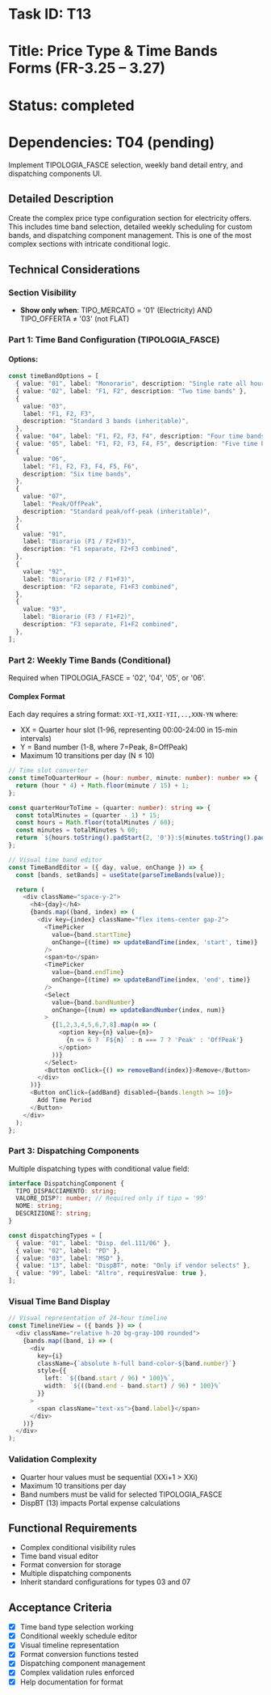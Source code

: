 # Task ID: T13

# Title: Price Type & Time Bands Forms (FR-3.25 – 3.27)

# Status: completed

# Dependencies: T04 (pending)

Implement TIPOLOGIA_FASCE selection, weekly band detail entry, and dispatching components UI.

## Detailed Description

Create the complex price type configuration section for electricity offers. This includes time band selection, detailed weekly scheduling for custom bands, and dispatching component management. This is one of the most complex sections with intricate conditional logic.

## Technical Considerations

### Section Visibility

- **Show only when**: TIPO_MERCATO = '01' (Electricity) AND TIPO_OFFERTA ≠ '03' (not FLAT)

### Part 1: Time Band Configuration (TIPOLOGIA_FASCE)

#### Options:

```typescript
const timeBandOptions = [
  { value: "01", label: "Monorario", description: "Single rate all hours" },
  { value: "02", label: "F1, F2", description: "Two time bands" },
  {
    value: "03",
    label: "F1, F2, F3",
    description: "Standard 3 bands (inheritable)",
  },
  { value: "04", label: "F1, F2, F3, F4", description: "Four time bands" },
  { value: "05", label: "F1, F2, F3, F4, F5", description: "Five time bands" },
  {
    value: "06",
    label: "F1, F2, F3, F4, F5, F6",
    description: "Six time bands",
  },
  {
    value: "07",
    label: "Peak/OffPeak",
    description: "Standard peak/off-peak (inheritable)",
  },
  {
    value: "91",
    label: "Biorario (F1 / F2+F3)",
    description: "F1 separate, F2+F3 combined",
  },
  {
    value: "92",
    label: "Biorario (F2 / F1+F3)",
    description: "F2 separate, F1+F3 combined",
  },
  {
    value: "93",
    label: "Biorario (F3 / F1+F2)",
    description: "F3 separate, F1+F2 combined",
  },
];
```

### Part 2: Weekly Time Bands (Conditional)

Required when TIPOLOGIA_FASCE = '02', '04', '05', or '06'.

#### Complex Format

Each day requires a string format: `XXI-YI,XXII-YII,..,XXN-YN` where:

- XX = Quarter hour slot (1-96, representing 00:00-24:00 in 15-min intervals)
- Y = Band number (1-8, where 7=Peak, 8=OffPeak)
- Maximum 10 transitions per day (N ≤ 10)

```typescript
// Time slot converter
const timeToQuarterHour = (hour: number, minute: number): number => {
  return (hour * 4) + Math.floor(minute / 15) + 1;
};

const quarterHourToTime = (quarter: number): string => {
  const totalMinutes = (quarter - 1) * 15;
  const hours = Math.floor(totalMinutes / 60);
  const minutes = totalMinutes % 60;
  return `${hours.toString().padStart(2, '0')}:${minutes.toString().padStart(2, '0')}`;
};

// Visual time band editor
const TimeBandEditor = ({ day, value, onChange }) => {
  const [bands, setBands] = useState(parseTimeBands(value));

  return (
    <div className="space-y-2">
      <h4>{day}</h4>
      {bands.map((band, index) => (
        <div key={index} className="flex items-center gap-2">
          <TimePicker
            value={band.startTime}
            onChange={(time) => updateBandTime(index, 'start', time)}
          />
          <span>to</span>
          <TimePicker
            value={band.endTime}
            onChange={(time) => updateBandTime(index, 'end', time)}
          />
          <Select
            value={band.bandNumber}
            onChange={(num) => updateBandNumber(index, num)}
          >
            {[1,2,3,4,5,6,7,8].map(n => (
              <option key={n} value={n}>
                {n <= 6 ? `F${n}` : n === 7 ? 'Peak' : 'OffPeak'}
              </option>
            ))}
          </Select>
          <Button onClick={() => removeBand(index)}>Remove</Button>
        </div>
      ))}
      <Button onClick={addBand} disabled={bands.length >= 10}>
        Add Time Period
      </Button>
    </div>
  );
};
```

### Part 3: Dispatching Components

Multiple dispatching types with conditional value field:

```typescript
interface DispatchingComponent {
  TIPO_DISPACCIAMENTO: string;
  VALORE_DISP?: number; // Required only if tipo = '99'
  NOME: string;
  DESCRIZIONE?: string;
}

const dispatchingTypes = [
  { value: "01", label: "Disp. del.111/06" },
  { value: "02", label: "PD" },
  { value: "03", label: "MSD" },
  { value: "13", label: "DispBT", note: "Only if vendor selects" },
  { value: "99", label: "Altro", requiresValue: true },
];
```

### Visual Time Band Display

```typescript
// Visual representation of 24-hour timeline
const TimelineView = ({ bands }) => (
  <div className="relative h-20 bg-gray-100 rounded">
    {bands.map((band, i) => (
      <div
        key={i}
        className={`absolute h-full band-color-${band.number}`}
        style={{
          left: `${(band.start / 96) * 100}%`,
          width: `${((band.end - band.start) / 96) * 100}%`
        }}
      >
        <span className="text-xs">{band.label}</span>
      </div>
    ))}
  </div>
);
```

### Validation Complexity

- Quarter hour values must be sequential (XXi+1 > XXi)
- Maximum 10 transitions per day
- Band numbers must be valid for selected TIPOLOGIA_FASCE
- DispBT (13) impacts Portal expense calculations

## Functional Requirements

- Complex conditional visibility rules
- Time band visual editor
- Format conversion for storage
- Multiple dispatching components
- Inherit standard configurations for types 03 and 07

## Acceptance Criteria

- [x] Time band type selection working
- [x] Conditional weekly schedule editor
- [x] Visual timeline representation
- [x] Format conversion functions tested
- [x] Dispatching component management
- [x] Complex validation rules enforced
- [x] Help documentation for format
